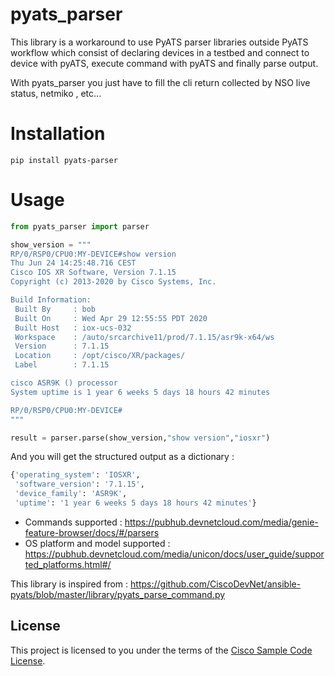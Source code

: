 # pyats_parser
This library is a workaround to use PyATS parser libraries outside PyATS workflow which consist of declaring devices in a testbed and connect to device with pyATS, execute command with pyATS and finally parse output.

With pyats_parser you just have to fill the cli return collected by NSO live status, netmiko , etc... 

# Installation

```
pip install pyats-parser
```
# Usage
```python
from pyats_parser import parser

show_version = """
RP/0/RSP0/CPU0:MY-DEVICE#show version
Thu Jun 24 14:25:48.716 CEST
Cisco IOS XR Software, Version 7.1.15
Copyright (c) 2013-2020 by Cisco Systems, Inc.

Build Information:
 Built By     : bob
 Built On     : Wed Apr 29 12:55:55 PDT 2020
 Built Host   : iox-ucs-032
 Workspace    : /auto/srcarchive11/prod/7.1.15/asr9k-x64/ws
 Version      : 7.1.15
 Location     : /opt/cisco/XR/packages/
 Label        : 7.1.15

cisco ASR9K () processor
System uptime is 1 year 6 weeks 5 days 18 hours 42 minutes

RP/0/RSP0/CPU0:MY-DEVICE#
"""

result = parser.parse(show_version,"show version","iosxr")
```

And you will get the structured output as a dictionary :
```python
{'operating_system': 'IOSXR', 
 'software_version': '7.1.15', 
 'device_family': 'ASR9K',
 'uptime': '1 year 6 weeks 5 days 18 hours 42 minutes'}
```

- Commands supported : https://pubhub.devnetcloud.com/media/genie-feature-browser/docs/#/parsers
- OS platform and model supported : https://pubhub.devnetcloud.com/media/unicon/docs/user_guide/supported_platforms.html#/
    
This library is inspired from : https://github.com/CiscoDevNet/ansible-pyats/blob/master/library/pyats_parse_command.py

## License

This project is licensed to you under the terms of the [Cisco Sample Code License](https://raw.githubusercontent.com/rtrjl/nso_restconf/master/LICENSE).
